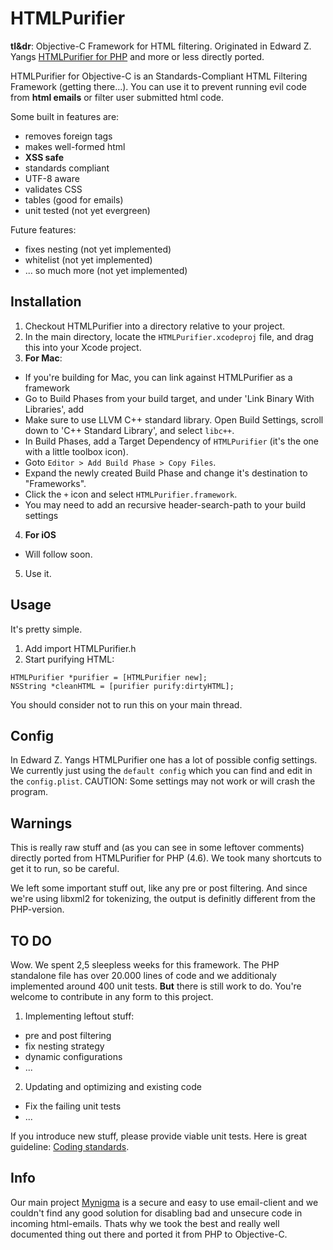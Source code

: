 HTMLPurifier
============

**tl&dr**: Objective-C Framework for HTML filtering. Originated in Edward Z. Yangs [HTMLPurifier for PHP](http://htmlpurifier.org) and more or less directly ported. 

HTMLPurifier for Objective-C is an Standards-Compliant HTML Filtering Framework (getting there...). You can use it to prevent running evil code from **html emails** or filter user submitted html code. 

Some built in features are:

- removes foreign tags
- makes well-formed html
- **XSS safe**
- standards compliant
- UTF-8 aware
- validates CSS
- tables (good for emails)
- unit tested (not yet evergreen)

Future features:

- fixes nesting (not yet implemented)
- whitelist (not yet implemented)
- ... so much more (not yet implemented)


## Installation ##

1. Checkout HTMLPurifier into a directory relative to your project.
2. In the main directory, locate the `HTMLPurifier.xcodeproj` file, and drag this into your Xcode project.
3. **For Mac**:
  - If you're building for Mac, you can link against HTMLPurifier as a framework
  - Go to Build Phases from your build target, and under 'Link Binary With Libraries', add  
  - Make sure to use LLVM C++ standard library.  Open Build Settings, scroll down to 'C++ Standard Library', and select `libc++`.
  - In Build Phases, add a Target Dependency of `HTMLPurifier` (it's the one with a little toolbox icon).
  - Goto `Editor > Add Build Phase > Copy Files`.
  - Expand the newly created Build Phase and change it's destination to "Frameworks".
  - Click the `+` icon and select `HTMLPurifier.framework`.
  - You may need to add an recursive header-search-path to your build settings
4. **For iOS** 
  - Will follow soon.
5. Use it.


## Usage ##

It's pretty simple. 

1. Add import HTMLPurifier.h
2. Start purifying HTML: 

```objc
HTMLPurifier *purifier = [HTMLPurifier new];
NSString *cleanHTML = [purifier purify:dirtyHTML];
```

You should consider not to run this on your main thread.


## Config ##

In Edward Z. Yangs HTMLPurifier one has a lot of possible config settings. We currently just using the `default config` which you can find and edit in the `config.plist`. CAUTION: Some settings may not work or will crash the program.


## Warnings ##

This is really raw stuff and (as you can see in some leftover comments) directly ported from HTMLPurifier for PHP (4.6). We took many shortcuts to get it to run, so be careful.

We left some important stuff out, like any pre or post filtering. And since we're using libxml2 for tokenizing, the output is definitly different from the PHP-version.


## TO DO ##

Wow. We spent 2,5 sleepless weeks for this framework. The PHP standalone file has over 20.000 lines of code and we additionaly implemented around 400 unit tests. **But** there is still work to do. You're welcome to contribute in any form to this project.

1. Implementing leftout stuff:
  - pre and post filtering
  - fix nesting strategy
  - dynamic configurations
  - ...

2. Updating and optimizing and existing code
  - Fix the failing unit tests
  - ...

If you introduce new stuff, please provide viable unit tests. Here is great guideline: [Coding standards](http://htmlpurifier.org/contribute#toclink1).


## Info ##

Our main project [Mynigma](https://mynigma.org) is a secure and easy to use email-client and we couldn't find any good solution for disabling bad and unsecure code in incoming html-emails. Thats why we took the best and really well documented thing out there and ported it from PHP to Objective-C.


